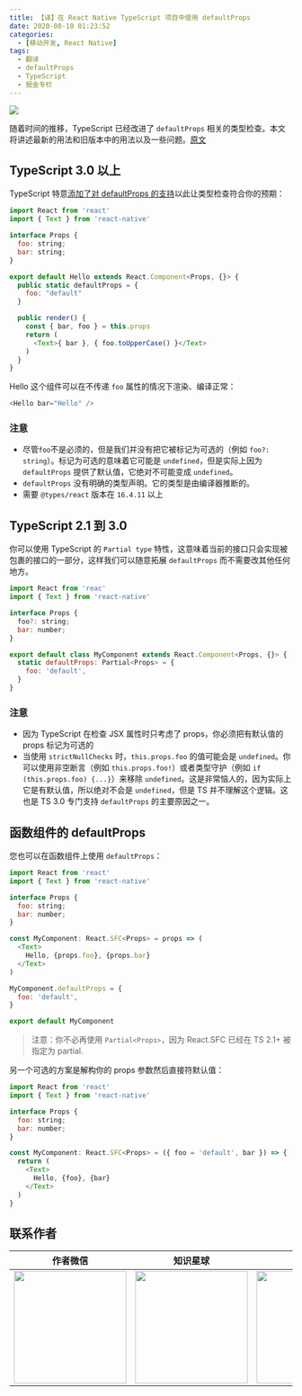 ```yaml
---
title: 【译】在 React Native TypeScript 项目中使用 defaultProps
date: 2020-08-10 01:23:52
categories:
  - [移动开发, React Native]
tags:
  - 翻译
  - defaultProps
  - TypeScript
  - 掘金专栏
---
```


![](https://i.loli.net/2020/08/10/aK152TMsqfjJlbZ.png)

随着时间的推移，TypeScript 已经改进了 `defaultProps` 相关的类型检查。本文将讲述最新的用法和旧版本中的用法以及一些问题。[原文](http://t.cn/Ai9MK5r1)

<!--more-->

## TypeScript 3.0 以上

TypeScript 特意[添加了对 defaultProps 的支持](http://t.cn/Ai96R1vP)以此让类型检查符合你的预期：

```js
import React from 'react'
import { Text } from 'react-native'

interface Props {
  foo: string;
  bar: string;
}

export default Hello extends React.Component<Props, {}> {
  public static defaultProps = {
    foo: "default"
  }

  public render() {
    const { bar, foo } = this.props
    return (
      <Text>{ bar }, { foo.toUpperCase() }</Text>
    )
  }
}
```

Hello 这个组件可以在不传递 `foo` 属性的情况下渲染、编译正常：

```js
<Hello bar="Hello" />
```

### 注意

- 尽管`foo`不是必须的，但是我们并没有把它被标记为可选的（例如 `foo?: string`）。标记为可选的意味着它可能是 `undefined`，但是实际上因为 `defaultProps` 提供了默认值，它绝对不可能变成 `undefined`。
- `defaultProps` 没有明确的类型声明。它的类型是由编译器推断的。
- 需要 `@types/react` 版本在 `16.4.11` 以上

## TypeScript 2.1 到 3.0

你可以使用 TypeScript 的 `Partial type` 特性，这意味着当前的接口只会实现被包裹的接口的一部分，这样我们可以随意拓展 `defaultProps` 而不需要改其他任何地方。

```js
import React from 'reac'
import { Text } from 'react-native'

interface Props {
  foo?: string;
  bar: number;
}

export default class MyComponent extends React.Component<Props, {}> {
  static defaultProps: Partial<Props> = {
    foo: 'default',
  }
}
```

### 注意

- 因为 TypeScript 在检查 JSX 属性时只考虑了 props，你必须把有默认值的 props 标记为可选的
- 当使用 `strictNullChecks` 时，`this.props.foo` 的值可能会是 `undefined`。你可以使用非空断言（例如 `this.props.foo!`）或者类型守护（例如 `if (this.props.foo) {...}`）来移除 `undefined`。这是非常恼人的，因为实际上它是有默认值，所以绝对不会是 `undefined`，但是 TS 并不理解这个逻辑。这也是 TS 3.0 专门支持 `defaultProps` 的主要原因之一。

## 函数组件的 defaultProps

您也可以在函数组件上使用 `defaultProps`：

```js
import React from 'react'
import { Text } from 'react-native'

interface Props {
  foo: string;
  bar: number;
}

const MyComponent: React.SFC<Props> = props => (
  <Text>
    Hello, {props.foo}, {props.bar}
  </Text>
)

MyComponent.defaultProps = {
  foo: 'default',
}

export default MyComponent
```

> 注意：你不必再使用 `Partial<Props>`，因为 React.SFC 已经在 TS 2.1+ 被指定为 partial.

另一个可选的方案是解构你的 props 参数然后直接符默认值：

```js
import React from 'react'
import { Text } from 'react-native'

interface Props {
  foo: string;
  bar: number;
}

const MyComponent: React.SFC<Props> = ({ foo = 'default', bar }) => {
  return (
    <Text>
      Hello, {foo}, {bar}
    </Text>
  )
}
```

## 联系作者

|                           作者微信                           |                           知识星球                           |                           赞赏作者                           |
| :----------------------------------------------------------: | :----------------------------------------------------------: | :----------------------------------------------------------: |
| <img src="https://user-gold-cdn.xitu.io/2020/2/24/17074acbb24c7412?w=200&h=200&f=jpeg&s=17183" style="width:200px"/> | <img src="https://user-gold-cdn.xitu.io/2020/2/24/17074acbb26af8e1?w=200&h=200&f=png&s=39093" style="width:200px"/> | <img src="https://user-gold-cdn.xitu.io/2020/2/24/17074acbb338c643?w=698&h=700&f=png&s=315492" style="width:200px"/> |
